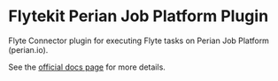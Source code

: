 # Flytekit Perian Job Platform Plugin

Flyte Connector plugin for executing Flyte tasks on Perian Job Platform (perian.io).

See the [official docs page](https://perian.io/docs/flyte-getting-started) for more details.
